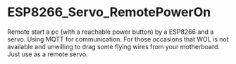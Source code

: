 # ESP8266_Servo_RemotePowerOn
Remote start a pc (with a reachable power button) by a ESP8266 and a servo. Using MQTT for communication.
For those occasions that WOL is not available and unwilling to drag some flying wires from your motherboard.
Just use as a remote servo.
